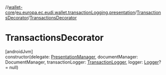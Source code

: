 //[wallet-core](../../../index.md)/[eu.europa.ec.eudi.wallet.transactionLogging.presentation](../index.md)/[TransactionsDecorator](index.md)/[TransactionsDecorator](-transactions-decorator.md)

# TransactionsDecorator

[androidJvm]\
constructor(delegate: [PresentationManager](../../eu.europa.ec.eudi.wallet.presentation/-presentation-manager/index.md), documentManager: DocumentManager, transactionLogger: [TransactionLogger](../../eu.europa.ec.eudi.wallet.transactionLogging/-transaction-logger/index.md), logger: [Logger](../../eu.europa.ec.eudi.wallet.logging/-logger/index.md)? = null)
